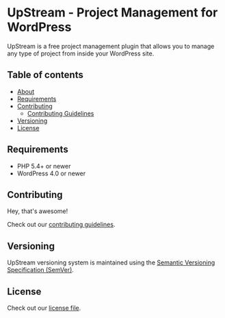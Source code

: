 # UpStream - Project Management for WordPress

UpStream is a free project management plugin that allows you to manage any type of project from inside your WordPress site.

## Table of contents
- [About](https://github.com/upstreamplugin/UpStream#upstream---project-management-for-wordpress)
- [Requirements](https://github.com/upstreamplugin/UpStream#requirements)
- [Contributing](https://github.com/upstreamplugin/UpStream#contributing)
   - [Contributing Guidelines](@todo)
- [Versioning](https://github.com/upstreamplugin/UpStream#versioning)
- [License](https://github.com/upstreamplugin/UpStream#license)

## Requirements
- PHP 5.4+ or newer
- WordPress 4.0 or newer

## Contributing
Hey, that's awesome!

Check out our [contributing guidelines](@todo).

## Versioning
UpStream versioning system is maintained using the [Semantic Versioning Specification (SemVer)](http://semver.org).

## License
Check out our [license file](https://github.com/upstreamplugin/UpStream/blob/master/LICENSE).
